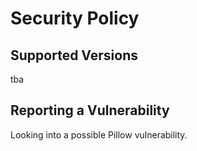 # Security Policy

## Supported Versions

tba

## Reporting a Vulnerability

Looking into a possible Pillow vulnerability.
